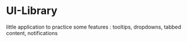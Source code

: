 # UI-Library
little application to practice some features :
tooltips, dropdowns, tabbed content, notifications


